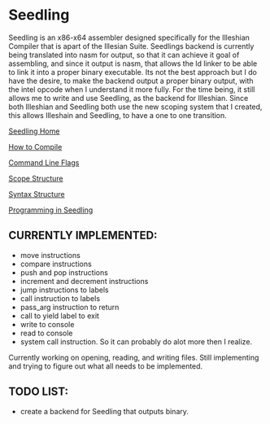 # Seedling

Seedling is an x86-x64 assembler designed specifically for the Illeshian Compiler that is apart of the Illesian Suite. 
Seedlings backend is currently being translated into nasm for output, so that it can achieve it goal of assembling, and 
since it output is nasm, that allows the ld linker to be able to link it into a proper binary executable. Its not the best
approach but I do have the desire, to make the backend output a proper binary output, with the intel opcode when I understand it
more fully. For the time being, it still allows me to write and use Seedling, as the backend for Illeshian. Since both Illeshian
and Seedling both use the new scoping system that I created, this allows Illeshain and Seedling, to have a one to one transition.

[Seedling Home](https://github.com/ravenleeblack/Seedling/wiki)

[How to Compile](https://github.com/ravenleeblack/Seedling/wiki/How-to-Compile)

[Command Line Flags](https://github.com/ravenleeblack/Seedling/wiki/Command-Line-Flags)

[Scope Structure](https://github.com/ravenleeblack/Seedling/wiki/Scope-Structure)

[Syntax Structure](https://github.com/ravenleeblack/Seedling/wiki/Syntax-Structure)

[Programming in Seedling](https://github.com/ravenleeblack/Seedling/wiki/Programming-in-Seedling)

## CURRENTLY IMPLEMENTED:
- move instructions 
- compare instructions
- push and pop instructions
- increment and decrement instructions
- jump instructions to labels
- call instruction to labels
- pass_arg instruction to return
- call to yield label to exit
- write to console
- read to console
- system call instruction. So it can probably do alot more then I realize.

Currently working on opening, reading, and writing files. 
Still implementing and trying to figure out what all needs to be implemented. 

## TODO LIST:
- create a backend for Seedling that outputs binary.


